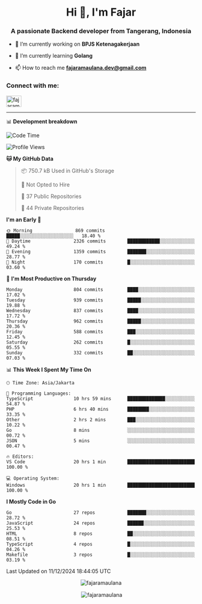 <h1 align="center">Hi 👋, I'm Fajar</h1>
<h3 align="center">A passionate Backend developer from Tangerang, Indonesia</h3>

<!-- <p align="left"> <img src="https://komarev.com/ghpvc/?username=fajaramaulana&label=Profile%20views&color=0e75b6&style=flat" alt="fajaramaulana" /> </p> -->

- 🔭 I’m currently working on **BPJS Ketenagakerjaan**

- 🌱 I’m currently learning **Golang**

- 📫 How to reach me **fajaramaulana.dev@gmail.com**

<h3 align="left">Connect with me:</h3>
<p align="left">
<a href="https://linkedin.com/in/fajar-agus-maulana-73533a180/" target="blank"><img align="center" src="https://raw.githubusercontent.com/rahuldkjain/github-profile-readme-generator/master/src/images/icons/Social/linked-in-alt.svg" alt="fajaramaulana" height="30" width="40" /></a>
</p>

-------

📊 **Development breakdown**
<!--START_SECTION:waka-->
![Code Time](http://img.shields.io/badge/Code%20Time-2%2C514%20hrs%2031%20mins-blue)

![Profile Views](http://img.shields.io/badge/Profile%20Views-0-blue)

**🐱 My GitHub Data** 

> 📦 750.7 kB Used in GitHub's Storage 
 > 
> 🚫 Not Opted to Hire
 > 
> 📜 37 Public Repositories 
 > 
> 🔑 44 Private Repositories 
 > 
**I'm an Early 🐤** 

```text
🌞 Morning                869 commits         █████░░░░░░░░░░░░░░░░░░░░   18.40 % 
🌆 Daytime                2326 commits        ████████████░░░░░░░░░░░░░   49.24 % 
🌃 Evening                1359 commits        ███████░░░░░░░░░░░░░░░░░░   28.77 % 
🌙 Night                  170 commits         █░░░░░░░░░░░░░░░░░░░░░░░░   03.60 % 
```
📅 **I'm Most Productive on Thursday** 

```text
Monday                   804 commits         ████░░░░░░░░░░░░░░░░░░░░░   17.02 % 
Tuesday                  939 commits         █████░░░░░░░░░░░░░░░░░░░░   19.88 % 
Wednesday                837 commits         ████░░░░░░░░░░░░░░░░░░░░░   17.72 % 
Thursday                 962 commits         █████░░░░░░░░░░░░░░░░░░░░   20.36 % 
Friday                   588 commits         ███░░░░░░░░░░░░░░░░░░░░░░   12.45 % 
Saturday                 262 commits         █░░░░░░░░░░░░░░░░░░░░░░░░   05.55 % 
Sunday                   332 commits         ██░░░░░░░░░░░░░░░░░░░░░░░   07.03 % 
```


📊 **This Week I Spent My Time On** 

```text
🕑︎ Time Zone: Asia/Jakarta

💬 Programming Languages: 
TypeScript               10 hrs 59 mins      ██████████████░░░░░░░░░░░   54.87 % 
PHP                      6 hrs 40 mins       ████████░░░░░░░░░░░░░░░░░   33.35 % 
Other                    2 hrs 2 mins        ███░░░░░░░░░░░░░░░░░░░░░░   10.22 % 
Go                       8 mins              ░░░░░░░░░░░░░░░░░░░░░░░░░   00.72 % 
JSON                     5 mins              ░░░░░░░░░░░░░░░░░░░░░░░░░   00.47 % 

🔥 Editors: 
VS Code                  20 hrs 1 min        █████████████████████████   100.00 % 

💻 Operating System: 
Windows                  20 hrs 1 min        █████████████████████████   100.00 % 
```

**I Mostly Code in Go** 

```text
Go                       27 repos            ███████░░░░░░░░░░░░░░░░░░   28.72 % 
JavaScript               24 repos            ██████░░░░░░░░░░░░░░░░░░░   25.53 % 
HTML                     8 repos             ██░░░░░░░░░░░░░░░░░░░░░░░   08.51 % 
TypeScript               4 repos             █░░░░░░░░░░░░░░░░░░░░░░░░   04.26 % 
Makefile                 3 repos             █░░░░░░░░░░░░░░░░░░░░░░░░   03.19 % 
```




 Last Updated on 11/12/2024 18:44:05 UTC
<!--END_SECTION:waka-->
<p align="center"><img align="center" src="https://github-readme-stats.vercel.app/api/top-langs?username=fajaramaulana&show_icons=true&locale=en&layout=compact" alt="fajaramaulana" /></p>

<p align="center">&nbsp;<img align="center" src="https://github-readme-stats.vercel.app/api?username=fajaramaulana&show_icons=true&locale=en" alt="fajaramaulana" /></p>
